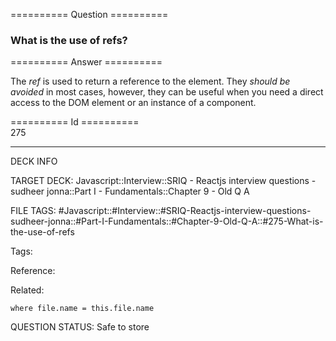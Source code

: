 ========== Question ==========  

### What is the use of refs?  

========== Answer ==========  

The _ref_ is used to return a reference to the element. They _should be avoided_ in most cases, however, they can be useful when you need a direct access to the DOM element or an instance of a component.

========== Id ==========  
275

---

DECK INFO

TARGET DECK: Javascript::Interview::SRIQ - Reactjs interview questions - sudheer jonna::Part I - Fundamentals::Chapter 9 - Old Q A

FILE TAGS: #Javascript::#Interview::#SRIQ-Reactjs-interview-questions-sudheer-jonna::#Part-I-Fundamentals::#Chapter-9-Old-Q-A::#275-What-is-the-use-of-refs

Tags:

Reference:

Related:

```dataview
where file.name = this.file.name
```

QUESTION STATUS: Safe to store
